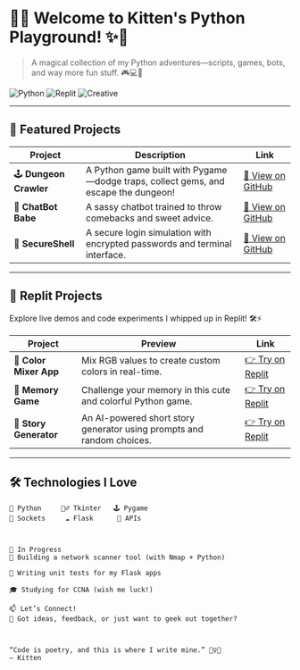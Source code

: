 # 🐍✨ Welcome to Kitten's Python Playground! ✨🐍

> A magical collection of my Python adventures—scripts, games, bots, and way more fun stuff. 🎮💻🧠

![Python](https://img.shields.io/badge/Made%20with-Python-3776AB?style=for-the-badge&logo=python&logoColor=white)
![Replit](https://img.shields.io/badge/Powered%20by-Replit-667881?style=for-the-badge&logo=replit&logoColor=white)
![Creative](https://img.shields.io/badge/Vibes-Creative%20%26%20Curious-FF69B4?style=for-the-badge)

---

## 🌟 Featured Projects

| Project | Description | Link |
|--------|-------------|------|
| 🕹️ **Dungeon Crawler** | A Python game built with Pygame—dodge traps, collect gems, and escape the dungeon! | [🔗 View on GitHub](https://github.com/yourusername/dungeon-crawler) |
| 🤖 **ChatBot Babe** | A sassy chatbot trained to throw comebacks and sweet advice. | [🔗 View on GitHub](https://github.com/yourusername/chatbot-babe) |
| 🔐 **SecureShell** | A secure login simulation with encrypted passwords and terminal interface. | [🔗 View on GitHub](https://github.com/yourusername/secureshell) |

---

## 💫 Replit Projects

Explore live demos and code experiments I whipped up in Replit! 🛠️⚡

| Project | Preview | Link |
|--------|---------|------|
| 🎨 **Color Mixer App** | Mix RGB values to create custom colors in real-time. | [👉 Try on Replit](https://replit.com/@yourusername/color-mixer) |
| 🧠 **Memory Game** | Challenge your memory in this cute and colorful Python game. | [👉 Try on Replit](https://replit.com/@yourusername/memory-game) |
| 📖 **Story Generator** | An AI-powered short story generator using prompts and random choices. | [👉 Try on Replit](https://replit.com/@yourusername/story-generator) |

---

## 🛠️ Technologies I Love

```text
🐍 Python     🧙‍♂️ Tkinter   🕹️ Pygame
🛜 Sockets     ☁️ Flask      🧩 APIs



🧠 In Progress
🚧 Building a network scanner tool (with Nmap + Python)

🧪 Writing unit tests for my Flask apps

🎓 Studying for CCNA (wish me luck!)

📫 Let’s Connect!
💌 Got ideas, feedback, or just want to geek out together?



“Code is poetry, and this is where I write mine.” 🧚‍♀️🌈
— Kitten
